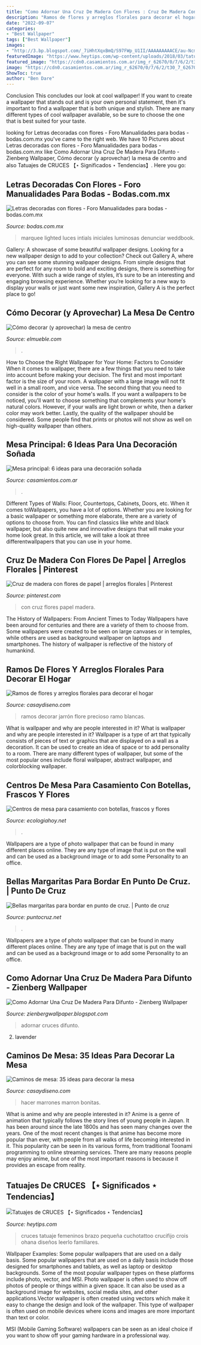 ```yaml
---
title: "Como Adornar Una Cruz De Madera Con Flores : Cruz De Madera Con Flores De Papel"
description: "Ramos de flores y arreglos florales para decorar el hogar"
date: "2022-09-07"
categories:
- "Best Wallpaper"
tags: ["Best Wallpaper"]
images:
- "http://3.bp.blogspot.com/_7iHhtXqxBmQ/S97FWp_U1II/AAAAAAAAACE/au-NcmRUgZo/s1600/4lacruz020510.JPG"
featuredImage: "https://www.heytips.com/wp-content/uploads/2018/03/tatuaje-de-cruz-y-flor-4.jpg"
featured_image: "https://cdn0.casamientos.com.ar/img_r_62670/0/7/6/2/t30_7_62670.jpg"
image: "https://cdn0.casamientos.com.ar/img_r_62670/0/7/6/2/t30_7_62670.jpg"
ShowToc: true
author: "Ben Dare"
---
```



Conclusion
This concludes our look at cool wallpaper! If you want to create a wallpaper that stands out and is your own personal statement, then it's important to find a wallpaper that is both unique and stylish. There are many different types of cool wallpaper available, so be sure to choose the one that is best suited for your taste.

	

		
looking for Letras decoradas con flores - Foro Manualidades para bodas - bodas.com.mx you've came to the right web. We have 10 Pictures about Letras decoradas con flores - Foro Manualidades para bodas - bodas.com.mx like Como Adornar Una Cruz De Madera Para Difunto - Zienberg Wallpaper, Cómo decorar (y aprovechar) la mesa de centro and also Tatuajes de CRUCES 【⋆ Significados ⋆ Tendencias】. Here you go:
		
    
## Letras Decoradas Con Flores - Foro Manualidades Para Bodas - Bodas.com.mx

<img loading=lazy src="https://cdn0.bodas.com.mx/usr/0/1/7/6/cfb_479739.jpg" onerror="this.onerror=null;this.src='https://tse2.mm.bing.net/th?id=OIP.fz9v-NEmao3JXMS6_7uZIgHaE8&amp;pid=15.1';" alt="Letras decoradas con flores - Foro Manualidades para bodas - bodas.com.mx">

_Source: bodas.com.mx_

>marquee lighted luces intials iniciales luminosas denunciar weddbook. 

	

Gallery: A showcase of some beautiful wallpaper designs.
Looking for a new wallpaper design to add to your collection? Check out Gallery A, where you can see some stunning wallpaper designs. From simple designs that are perfect for any room to bold and exciting designs, there is something for everyone. With such a wide range of styles, it’s sure to be an interesting and engaging browsing experience. Whether you’re looking for a new way to display your walls or just want some new inspiration, Gallery A is the perfect place to go!





	
	
    
## Cómo Decorar (y Aprovechar) La Mesa De Centro

<img loading=lazy src="https://www.elmueble.com/medio/2016/06/01/salon-con-mesa-de-centro-de-madera-sofa-gris-vitrina-blanca-y-cestas-de-fibra-natural_86fea07b.jpg" onerror="this.onerror=null;this.src='https://tse1.mm.bing.net/th?id=OIP.7AmftIimW2vfiT0fTD9gtgHaJ0&amp;pid=15.1';" alt="Cómo decorar (y aprovechar) la mesa de centro">

_Source: elmueble.com_

>. 

	

How to Choose the Right Wallpaper for Your Home: Factors to Consider
When it comes to wallpaper, there are a few things that you need to take into account before making your decision. The first and most important factor is the size of your room. A wallpaper with a large image will not fit well in a small room, and vice versa. 
The second thing that you need to consider is the color of your home's walls. If you want a wallpapers to be noticed, you'll want to choose something that complements your home's natural colors. However, if your walls are light brown or white, then a darker color may work better. 
Lastly, the quality of the wallpaper should be considered. Some people find that prints or photos will not show as well on high-quality wallpaper than others.

    
## Mesa Principal: 6 Ideas Para Una Decoración Soñada

<img loading=lazy src="https://cdn0.casamientos.com.ar/img_r_62670/0/7/6/2/t30_7_62670.jpg" onerror="this.onerror=null;this.src='https://tse1.mm.bing.net/th?id=OIP._EDcECpdJ5aTokCaRLOO3gHaE8&amp;pid=15.1';" alt="Mesa principal: 6 ideas para una decoración soñada">

_Source: casamientos.com.ar_

>. 

	

Different Types of Walls: Floor, Countertops, Cabinets, Doors, etc.
When it comes toWallpapers, you have a lot of options. Whether you are looking for a basic wallpaper or something more elaborate, there are a variety of options to choose from. You can find classics like white and black wallpaper, but also quite new and innovative designs that will make your home look great. In this article, we will take a look at three differentwallpapers that you can use in your home.

    
## Cruz De Madera Con Flores De Papel | Arreglos Florales | Pinterest

<img loading=lazy src="http://3.bp.blogspot.com/_7iHhtXqxBmQ/S97FWp_U1II/AAAAAAAAACE/au-NcmRUgZo/s1600/4lacruz020510.JPG" onerror="this.onerror=null;this.src='https://tse1.mm.bing.net/th?id=OIP.TH4xlXdbRMitPgPQPqvjSgHaJ4&amp;pid=15.1';" alt="Cruz de madera con flores de papel | arreglos florales | Pinterest">

_Source: pinterest.com_

>con cruz flores papel madera. 

	

The History of Wallpapers: From Ancient Times to Today
Wallpapers have been around for centuries and there are a variety of them to choose from. Some wallpapers were created to be seen on large canvases or in temples, while others are used as background wallpaper on laptops and smartphones. The history of wallpaper is reflective of the history of humankind.

    
## Ramos De Flores Y Arreglos Florales Para Decorar El Hogar

<img loading=lazy src="https://casaydiseno.com/wp-content/uploads/2015/06/arreglos-florales-jarron-alto-cristal-flor-agua.jpg" onerror="this.onerror=null;this.src='https://tse1.mm.bing.net/th?id=OIP.sTcc1D_n8n9XOmumoqmufQHaJ3&amp;pid=15.1';" alt="Ramos de flores y arreglos florales para decorar el hogar">

_Source: casaydiseno.com_

>ramos decorar jarrón flore precioso ramo blancas. 

	

What is wallpaper and why are people interested in it?
What is wallpaper and why are people interested in it?
Wallpaper is a type of art that typically consists of pieces of text or graphics that are displayed on a wall as a decoration. It can be used to create an idea of space or to add personality to a room. There are many different types of wallpaper, but some of the most popular ones include floral wallpaper, abstract wallpaper, and colorblocking wallpaper.

    
## Centros De Mesa Para Casamiento Con Botellas, Frascos Y Flores

<img loading=lazy src="http://ecologiahoy.net/wp-content/uploads/2016/11/ideas-centros-mesa-sencillos-baratos-flores-naturales.jpg" onerror="this.onerror=null;this.src='https://tse4.mm.bing.net/th?id=OIP.iFe1vxTfB-8gpr09-z6CCAHaLe&amp;pid=15.1';" alt="Centros de mesa para casamiento con botellas, frascos y flores">

_Source: ecologiahoy.net_

>. 

	



Wallpapers are a type of photo wallpaper that can be found in many different places online. They are any type of image that is put on the wall and can be used as a background image or to add some Personality to an office.

    
## Bellas Margaritas Para Bordar En Punto De Cruz. | Punto De Cruz

<img loading=lazy src="http://www.puntocruz.net/wp-content/uploads/2017/03/margaritas-en-punto-de-cruz.png" onerror="this.onerror=null;this.src='https://tse2.mm.bing.net/th?id=OIP.iEBIWYC-hKIEsEL19fOKUwHaH9&amp;pid=15.1';" alt="Bellas margaritas para bordar en punto de cruz. | Punto de cruz">

_Source: puntocruz.net_

>. 

	



Wallpapers are a type of photo wallpaper that can be found in many different places online. They are any type of image that is put on the wall and can be used as a background image or to add some Personality to an office.

    
## Como Adornar Una Cruz De Madera Para Difunto - Zienberg Wallpaper

<img loading=lazy src="http://www.santaveracruz.org/fotos/noticias/13_crucesdemayo/imagen001.jpg" onerror="this.onerror=null;this.src='https://tse4.mm.bing.net/th?id=OIP.r40HOGcHdxSYS7Cpx5jhcwHaFj&amp;pid=15.1';" alt="Como Adornar Una Cruz De Madera Para Difunto - Zienberg Wallpaper">

_Source: zienbergwallpaper.blogspot.com_

>adornar cruces difunto. 

	

2. lavender 

    
## Caminos De Mesa: 35 Ideas Para Decorar La Mesa

<img loading=lazy src="http://casaydiseno.com/wp-content/uploads/2015/10/caminos-de-mesa-color-marron-madera.jpg" onerror="this.onerror=null;this.src='https://tse3.mm.bing.net/th?id=OIP.X4e8klLUSOjSkpqktqXfkQHaHa&amp;pid=15.1';" alt="Caminos de mesa: 35 ideas para decorar la mesa">

_Source: casaydiseno.com_

>hacer marrones marron bonitas. 

	

What is anime and why are people interested in it?
Anime is a genre of animation that typically follows the story lines of young people in Japan. It has been around since the late 1800s and has seen many changes over the years. One of the most recent changes is that anime has become more popular than ever, with people from all walks of life becoming interested in it. This popularity can be seen in its various forms, from traditional Toonami programming to online streaming services. There are many reasons people may enjoy anime, but one of the most important reasons is because it provides an escape from reality.

    
## Tatuajes De CRUCES 【⋆ Significados ⋆ Tendencias】

<img loading=lazy src="https://www.heytips.com/wp-content/uploads/2018/03/tatuaje-de-cruz-y-flor-4.jpg" onerror="this.onerror=null;this.src='https://tse2.mm.bing.net/th?id=OIP.XgIOKvWxa4dpu_r-0-9jzQHaGS&amp;pid=15.1';" alt="Tatuajes de CRUCES 【⋆ Significados ⋆ Tendencias】">

_Source: heytips.com_

>cruces tatuaje femeninos brazo pequeña cuchotattoo crucifijo crois ohana diseños leerlo familiares. 

	

Wallpaper Examples: Some popular wallpapers that are used on a daily basis.
Some popular wallpapers that are used on a daily basis include those designed for smartphones and tablets, as well as laptop or desktop backgrounds. Some of the most popular wallpaper types on these platforms include photo, vector, and MSI. 
Photo wallpaper is often used to show off photos of people or things within a given space. It can also be used as a background image for websites, social media sites, and other applications.Vector wallpaper is often created using vectors which make it easy to change the design and look of the wallpaper. This type of wallpaper is often used on mobile devices where icons and images are more important than text or color. 

MSI (Mobile Gaming Software) wallpapers can be seen as an ideal choice if you want to show off your gaming hardware in a professional way.

